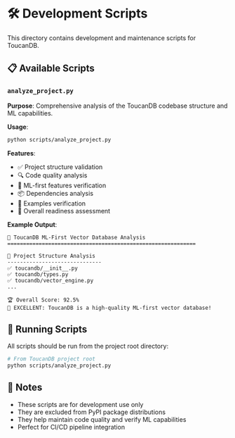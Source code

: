 # 🛠️ Development Scripts

This directory contains development and maintenance scripts for ToucanDB.

## 📋 Available Scripts

### `analyze_project.py`
**Purpose**: Comprehensive analysis of the ToucanDB codebase structure and ML capabilities.

**Usage**:
```bash
python scripts/analyze_project.py
```

**Features**:
- ✅ Project structure validation
- 🔍 Code quality analysis
- 🧠 ML-first features verification
- 📦 Dependencies analysis
- 📖 Examples verification
- 🎯 Overall readiness assessment

**Example Output**:
```
🦜 ToucanDB ML-First Vector Database Analysis
============================================================

📁 Project Structure Analysis
------------------------------
✅ toucandb/__init__.py
✅ toucandb/types.py
✅ toucandb/vector_engine.py
...

🏆 Overall Score: 92.5%
🎉 EXCELLENT: ToucanDB is a high-quality ML-first vector database!
```

## 🚀 Running Scripts

All scripts should be run from the project root directory:

```bash
# From ToucanDB project root
python scripts/analyze_project.py
```

## 📝 Notes

- These scripts are for development use only
- They are excluded from PyPI package distributions
- They help maintain code quality and verify ML capabilities
- Perfect for CI/CD pipeline integration
